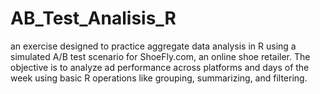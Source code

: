 # AB_Test_Analisis_R
 an exercise designed to practice aggregate data analysis in R using a simulated A/B test scenario for ShoeFly.com, an online shoe retailer. The objective is to analyze ad performance across platforms and days of the week using basic R operations like grouping, summarizing, and filtering.
